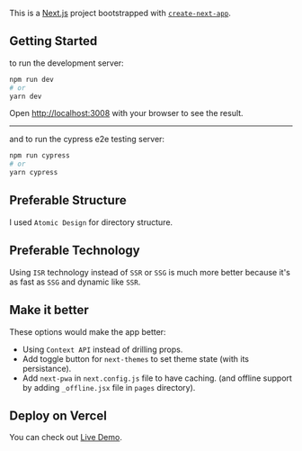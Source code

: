 This is a [Next.js](https://nextjs.org/) project bootstrapped with [`create-next-app`](https://github.com/vercel/next.js/tree/canary/packages/create-next-app).

## Getting Started

to run the development server:

```bash
npm run dev
# or
yarn dev
```

Open [http://localhost:3008](http://localhost:3008) with your browser to see the result.

---

and to run the cypress e2e testing server:

```bash
npm run cypress
# or
yarn cypress
```

## Preferable Structure

I used `Atomic Design` for directory structure.

## Preferable Technology

Using `ISR` technology instead of `SSR` or `SSG` is much more better because it's as fast as `SSG` and dynamic like `SSR`.

## Make it better

These options would make the app better:

- Using `Context API` instead of drilling props.
- Add toggle button for `next-themes` to set theme state (with its persistance).
- Add `next-pwa` in `next.config.js` file to have caching. (and offline support by adding `_offline.jsx` file in `pages` directory).

## Deploy on Vercel

You can check out [Live Demo](https://github.com/vercel/next.js/).
